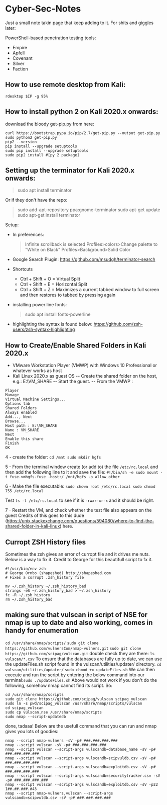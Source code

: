 # Cyber-Sec-Notes

Just a small note takin page that keep adding to it. For shits and giggles later:

PowerShell-based penetration testing tools:
- Empire
- Apfell
- Covenant
- Silver
- Faction

## How to use remote desktop from Kali:

````
rdesktop $IP -g 95%
````

## How to install python 2 on Kali 2020.x onwards:

download the bloody get-pip.py from here:
````
curl https://bootstrap.pypa.io/pip/2.7/get-pip.py --output get-pip.py
sudo python2 get-pip.py
pip2 --version
pip install --upgrade setuptools
sudo pip install --upgrade setuptools
sudo pip2 install #[py 2 package]
````

## Setting up the terminator for Kali 2020.x onwards:

  > sudo apt install terminator

Or if they don't have the repo:
  > sudo add-apt-repository ppa:gnome-terminator
  > sudo apt-get update
  > sudo apt-get install terminator

Setup:
- In preferences:
  > Infinite scrollback is selected
  > Profiles>colors>Change palette to "White on Black"
  > Profiles>Background>Solid Color

- Google Search Plugin:
https://github.com/msudgh/terminator-search

- Shortcuts
  - Ctrl + Shift + O = Virtual Split
  - Ctrl + Shift + E = Horizontal Split
  - Ctrl + Shift + Z = Maximizes a current tabbed window to full screen and then restores to tabbed by pressing again

- installing power line fonts:
  > sudo apt install fonts-powerline


- highlighting the syntax is found below:
https://github.com/zsh-users/zsh-syntax-highlighting


## How to Create/Enable Shared Folders in Kali 2020.x

- VMware Workstation Player (VMWP) with Windows 10 Professional or whatever works as host
- Kali Linux 2020.x as guest OS
-- Create the shared folder on the host, e.g.: E:\VM_SHARE
-- Start the guest.
-- From the VMWP :
````
Player
Manage
Virtual Machine Settings...
Options tab
Shared Folders
Always enabled
Add..., Next
Browse...
Host path : E:\VM_SHARE
Name : VM_SHARE
Next
Enable this share
Finish
OK
````
4 - create the folder:
`cd /mnt
sudo mkdir hgfs
`

5 - From the terminal window create (or add to) the file
`/etc/rc.local`
and then add the following line to it and save the file:
`#!/bin/sh -e
sudo mount -t fuse.vmhgfs-fuse .host:/ /mnt/hgfs -o allow_other`

6 - Make the file executable:
`sudo chown root /etc/rc.local
sudo chmod 755 /etc/rc.local`

Test `ls -l /etc/rc.local` to see if it is `-rwxr-xr-x` and it should be right.

7 - Restart the VM, and check whether the test file also appears on the guest Credits of this goes to this dude (https://unix.stackexchange.com/questions/594080/where-to-find-the-shared-folder-in-kali-linux) here.


## Curropt ZSH History files
Sometimes the zsh gives an error of curropt file and it drives me nuts. Below is a way to fix it. Credit to George for this beautifull script to fx it.
```
#!/usr/bin/env zsh
# George Ornbo (shapeshed) http://shapeshed.com
# Fixes a corrupt .zsh_history file

mv ~/.zsh_history ~/.zsh_history_bad
strings -eS ~/.zsh_history_bad > ~/.zsh_history
fc -R ~/.zsh_history
rm ~/.zsh_history_bad
````
## making sure that vulscan in script of NSE for nmap is up to date and also working, comes in handy for enumeration
`cd /usr/share/nmap/scripts/`
`sudo git clone https://github.com/vulnersCom/nmap-vulners.git`
`sudo git clone https://github.com/scipag/vulscan.git`
double check they are there: `ls vulscan/*.csv`
To ensure that the databases are fully up to date, we can use the updateFiles.sh script found in the vulscan/utilities/updater/ directory.
`cd vulscan/utilities/updater/`
`sudo chmod +x updateFiles.sh`
We can then execute and run the script by entering the below command into our terminal:`sudo ./updateFiles.sh`
Above would not work if you don't do the following, somehow nmap cannot find its script. So:
```
cd /usr/share/nmap/scripts
sudo git clone https://github.com/scipag/vulscan scipag_vulscan
sudo ln -s pwd/scipag_vulscan /usr/share/nmap/scripts/vulscan
cd scipag_vulscan
sudo cp vulscan.nse /usr/share/nmap/scripts
sudo nmap --script-updatedb
```
done, tadaaa!
Below are the usefull command that you can run and nmap gives you lots of goodies:
```
nmap --script nmap-vulners -sV -p# ###.###.###.###
nmap --script vulscan -sV -p# ###.###.###.###
nmap --script vulscan --script-args vulscandb=database_name -sV -p# ###.###.###.###
nmap --script vulscan --script-args vulscandb=scipvuldb.csv -sV -p# ###.###.###.###
nmap --script vulscan --script-args vulscandb=exploitdb.csv -sV -p# ###.###.###.###
nmap --script vulscan --script-args vulscandb=securitytracker.csv -sV -p# ###.###.###.###
nmap --script vulscan --script-args vulscandb=exploitdb.csv -sV -p22 1##.##.###.#43
nmap --script nmap-vulners,vulscan --script-args vulscandb=scipvuldb.csv -sV -p# ###.###.###.###
```
